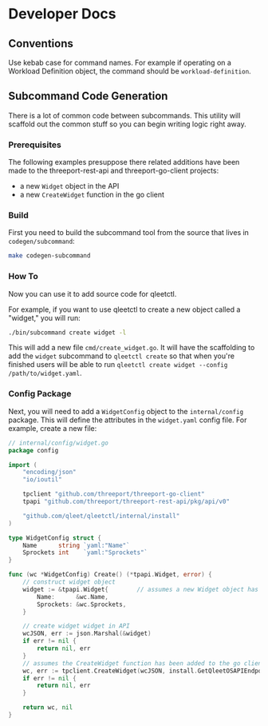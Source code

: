 # Developer Docs

## Conventions

Use kebab case for command names.  For example if operating on a Workload
Definition object, the command should be `workload-definition`.

## Subcommand Code Generation

There is a lot of common code between subcommands.  This utility will scaffold out
the common stuff so you can begin writing logic right away.

### Prerequisites

The following examples presuppose there related additions have been made to the
threeport-rest-api and threeport-go-client projects:

* a new `Widget` object in the API
* a new `CreateWidget` function in the go client

### Build

First you need to build the subcommand tool from the source that lives in
`codegen/subcommand`:

```bash
make codegen-subcommand
```

### How To

Now you can use it to add source code for qleetctl.

For example, if you want to use qleetctl to create a new object called a "widget,"
you will run:

```bash
./bin/subcommand create widget -l
```

This will add a new file `cmd/create_widget.go`.  It will have the scaffolding
to add the `widget` subcommand to `qleetctl create` so that when you're finished
users will be able to run `qleetctl create widget --config /path/to/widget.yaml`.

### Config Package

Next, you will need to add a `WidgetConfig` object to the `internal/config`
package.  This will define the attributes in the `widget.yaml` config file.
For example, create a new file:

```go
// internal/config/widget.go
package config

import (
	"encoding/json"
	"io/ioutil"

	tpclient "github.com/threeport/threeport-go-client"
	tpapi "github.com/threeport/threeport-rest-api/pkg/api/v0"

	"github.com/qleet/qleetctl/internal/install"
)

type WidgetConfig struct {
	Name      string `yaml:"Name"`
    Sprockets int    `yaml:"Sprockets"`
}

func (wc *WidgetConfig) Create() (*tpapi.Widget, error) {
	// construct widget object
	widget := &tpapi.Widget{        // assumes a new Widget object has been created in API
		Name:      &wc.Name,
		Sprockets: &wc.Sprockets,
	}

	// create widget widget in API
	wcJSON, err := json.Marshal(&widget)
	if err != nil {
		return nil, err
	}
    // assumes the CreateWidget function has been added to the go client
	wc, err := tpclient.CreateWidget(wcJSON, install.GetQleetOSAPIEndpoint(), "")
	if err != nil {
		return nil, err
	}

	return wc, nil
}
```
